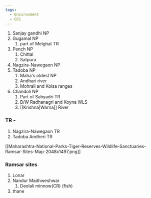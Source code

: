 ```yaml
---
tags:
  - Environment
  - GS1
---
```

1. Sanjay gandhi NP
2. Gugamal NP
	1. part of Melghat TR
3. Pench NP
	1. Chittal
	2. Satpura
4. Nagzira-Nawegaon NP
5. Tadoba NP
	1. Maha's oldest NP
	2. Andhari river
	3. Mohrali and Kolsa ranges
6. Chandoli NP
	1. Part of Sahyadri TR
	2. B/W Radhanagri and Koyna WLS
	3. [[Krishna|Warna]] River

### TR - 
1. Nagzira-Nawegaon TR
2. Tadoba Andheri TR

[[Maharashtra-National-Parks-Tiger-Reserves-Wildlife-Sanctuaries-Ramsar-Sites-Map-2048x1497.png]]

### Ramsar sites
1. Lonar
2. Nandur Madhweshwar
	1. Deolali minnow(CR) (fish)
3. thane